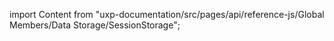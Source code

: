 
import Content from "uxp-documentation/src/pages/api/reference-js/Global Members/Data Storage/SessionStorage";

<Content query="product=photoshop"/>
